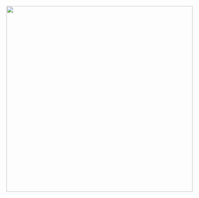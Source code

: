
<!--
**ehurturk/ehurturk** is a ✨ _special_ ✨ repository because its `README.md` (this file) appears on your GitHub profile.

Here are some ideas to get you started:

- 🔭 I’m currently working on ...
- 🌱 I’m currently learning ...
- 👯 I’m looking to collaborate on ...
- 🤔 I’m looking for help with ...
- 💬 Ask me about ...
- 📫 How to reach me: ...
- 😄 Pronouns: ...
- ⚡ Fun fact: ...
-->
<p align="center">
  <img  width="500" height="500" src="https://media.giphy.com/media/1iNIkQBAwEkUuTpikf/giphy.gif">
</p>
<!-- <div style="align-items:center"><img src="https://media.giphy.com/media/1iNIkQBAwEkUuTpikf/giphy.gif" /></div> -->
<!--![Brainfuck](https://media.giphy.com/media/1iNIkQBAwEkUuTpikf/giphy.gif)
- 🔭 I’m currently working on a simple OpenGL 2D/3D Engine
- 🌱 I’m currently learning C++/C
- 📫 Email: emirhurturk444@gmail.com
-->
